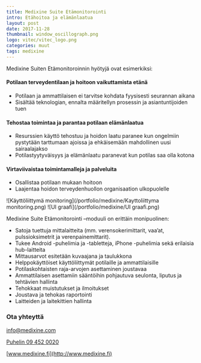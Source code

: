 ```yaml
---
title: Medixine Suite Etämonitorointi
intro: Etähoitoa ja elämänlaatua
layout: post
date: 2017-11-28
thumbnail: window_oscillograph.png
logo: vitec/vitec_logo.png
categories: muut
tags: medixine
---
```


Medixine Suiten Etämonitoroinnin hyötyjä ovat esimerkiksi:

#### Potilaan terveydentilaan ja hoitoon vaikuttamista etänä

-	Potilaan ja ammattilaisen ei tarvitse kohdata fyysisesti seurannan aikana
-	Sisältää teknologian, ennalta määritellyn prosessin ja asiantuntijoiden tuen

#### Tehostaa toimintaa ja parantaa potilaan elämänlaatua

-	Resurssien käyttö tehostuu ja hoidon laatu paranee kun ongelmiin pystytään tarttumaan ajoissa ja ehkäisemään mahdollinen uusi sairaalajakso
-	Potilastyytyväisyys ja elämänlaatu paranevat kun potilas saa olla kotona

#### Virtaviivaistaa toimintamalleja ja palveluita

-	Osallistaa potilaan mukaan hoitoon
-	Laajentaa hoidon terveydenhuollon organisaation ulkopuolelle

![Käyttöliittymä monitoring](/portfolio/medixine/Kayttoliittyma monitoring.png)
![UI graafi](/portfolio/medixine/UI graafi.png)

Medixine Suite Etämonitorointi –moduuli on erittäin monipuolinen:

-	Satoja tuettuja mittalaitteita (mm. verensokerimittarit, vaa’at, pulssioksimetrit ja verenpainemittarit). 
-	Tukee Android -puhelimia ja -tabletteja, iPhone -puhelimia sekä erilaisia hub-laitteita
-	Mittausarvot esitetään kuvaajana ja taulukkona
-	Helppokäyttöiset käyttöliittymät potilaille ja ammattilaisille
-	Potilaskohtaisten raja-arvojen asettaminen joustavaa
-	Ammattilaisen asettamiin sääntöihin pohjautuva seulonta, liputus ja tehtävien hallinta
-	Tehokkaat muistutukset ja ilmoitukset
-	Joustava ja tehokas raportointi
-	Laitteiden ja laitekittien hallinta

### Ota yhteyttä

[info@medixine.com](mailto://info@medixine.com)  

[Puhelin 09 452 0020](tel://+35894520020)  

[www.medixine.fi](http://www.medixine.fi)


